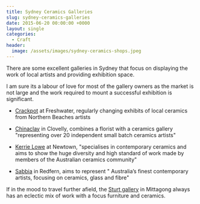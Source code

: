 ```yaml
---
title: Sydney Ceramics Galleries
slug: sydney-ceramics-galleries
date: 2015-06-20 00:00:00 +0000
layout: single
categories:
  - Craft
header:
  image: /assets/images/sydney-ceramics-shops.jpeg
---
```


There are some excellent galleries in Sydney that focus on displaying the work of local artists and providing exhibition space.

I am sure its a labour of love for most of the gallery owners as the market is not large and the work required to mount a successful exhibition is significant.

- [Crackpot](https://www.crackpot.com.au) at Freshwater, regularly changing exhibits of local ceramics from Northern Beaches artists

- [Chinaclay](https://chinaclay.com.au/collections/ceramics) in Clovelly, combines a florist with a ceramics gallery "representing over 20 independent small batch ceramics artists"

- [Kerrie Lowe](https://kerrielowe.com) at Newtown, "specialises in contemporary ceramics and aims to show the huge diversity and high standard of work made by members of the Australian ceramics community"

- [Sabbia](https://sabbiagallery.com) in Redfern, aims to represent " Australia’s finest contemporary artists, focusing on ceramics, glass and fibre"

If in the mood to travel further afield, the [Sturt gallery](https://www.sturt.nsw.edu.au/sturt-campus/sturt-gallery) in Mittagong always has an eclectic mix of work with a focus furniture and ceramics.
